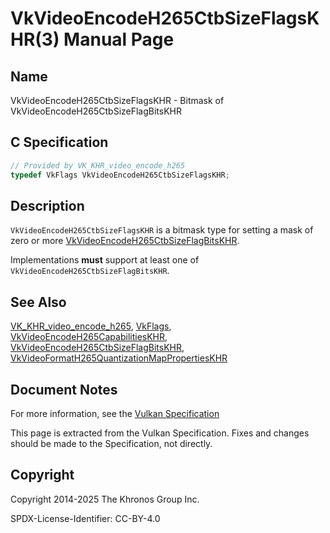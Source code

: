 # VkVideoEncodeH265CtbSizeFlagsKHR(3) Manual Page

## Name

VkVideoEncodeH265CtbSizeFlagsKHR - Bitmask of VkVideoEncodeH265CtbSizeFlagBitsKHR



## [](#_c_specification)C Specification

```c++
// Provided by VK_KHR_video_encode_h265
typedef VkFlags VkVideoEncodeH265CtbSizeFlagsKHR;
```

## [](#_description)Description

`VkVideoEncodeH265CtbSizeFlagsKHR` is a bitmask type for setting a mask of zero or more [VkVideoEncodeH265CtbSizeFlagBitsKHR](https://registry.khronos.org/vulkan/specs/latest/man/html/VkVideoEncodeH265CtbSizeFlagBitsKHR.html).

Implementations **must** support at least one of `VkVideoEncodeH265CtbSizeFlagBitsKHR`.

## [](#_see_also)See Also

[VK\_KHR\_video\_encode\_h265](https://registry.khronos.org/vulkan/specs/latest/man/html/VK_KHR_video_encode_h265.html), [VkFlags](https://registry.khronos.org/vulkan/specs/latest/man/html/VkFlags.html), [VkVideoEncodeH265CapabilitiesKHR](https://registry.khronos.org/vulkan/specs/latest/man/html/VkVideoEncodeH265CapabilitiesKHR.html), [VkVideoEncodeH265CtbSizeFlagBitsKHR](https://registry.khronos.org/vulkan/specs/latest/man/html/VkVideoEncodeH265CtbSizeFlagBitsKHR.html), [VkVideoFormatH265QuantizationMapPropertiesKHR](https://registry.khronos.org/vulkan/specs/latest/man/html/VkVideoFormatH265QuantizationMapPropertiesKHR.html)

## [](#_document_notes)Document Notes

For more information, see the [Vulkan Specification](https://registry.khronos.org/vulkan/specs/latest/html/vkspec.html#VkVideoEncodeH265CtbSizeFlagsKHR)

This page is extracted from the Vulkan Specification. Fixes and changes should be made to the Specification, not directly.

## [](#_copyright)Copyright

Copyright 2014-2025 The Khronos Group Inc.

SPDX-License-Identifier: CC-BY-4.0
